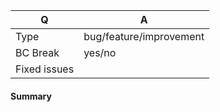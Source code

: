 <!-- Fill in the relevant information below to help triage your pull request. -->

|      Q       |   A
|------------- | -----------
| Type         | bug/feature/improvement
| BC Break     | yes/no
| Fixed issues | <!-- use #NUM format to reference an issue -->

#### Summary

<!-- Provide a summary your change. -->
